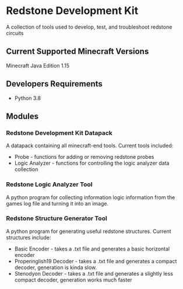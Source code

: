 # Redstone Development  Kit
A collection of tools used to develop, test, and troubleshoot redstone circuits

## Current Supported Minecraft Versions
Minecraft Java Edition 1.15 

## Developers Requirements
* Python 3.8

## Modules
### Redstone Development Kit Datapack
A datapack containing all minecraft-end tools.
Current tools included:
* Probe - functions for adding or removing redstone probes
* Logic Analyzer - functions for controlling the logic analyzer data collection

### Redstone Logic Analyzer Tool
A python program for collecting information logic information from the games log file and turning it into an image.

### Redstone Structure Generator Tool
A python program for generating useful redstone structures.
Current structures include:
* Basic Encoder - takes a .txt file and generates a basic horizontal encoder
* Properinglish19 Decoder - takes a .txt file and generates a compact decoder, generation is kinda slow.
* Stenodyon Decoder - takes a .txt file and generates a slightly less compact decoder, generation works much faster
